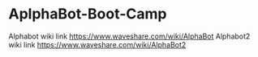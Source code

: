 # AplphaBot-Boot-Camp
Alphabot wiki link https://www.waveshare.com/wiki/AlphaBot
Alphabot2 wiki link https://www.waveshare.com/wiki/AlphaBot2
